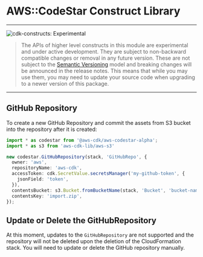 # AWS::CodeStar Construct Library
<!--BEGIN STABILITY BANNER-->

---

![cdk-constructs: Experimental](https://img.shields.io/badge/cdk--constructs-experimental-important.svg?style=for-the-badge)

> The APIs of higher level constructs in this module are experimental and under active development.
> They are subject to non-backward compatible changes or removal in any future version. These are
> not subject to the [Semantic Versioning](https://semver.org/) model and breaking changes will be
> announced in the release notes. This means that while you may use them, you may need to update
> your source code when upgrading to a newer version of this package.

---

<!--END STABILITY BANNER-->

## GitHub Repository

To create a new GitHub Repository and commit the assets from S3 bucket into the repository after it is created:

```ts
import * as codestar from '@aws-cdk/aws-codestar-alpha';
import * as s3 from 'aws-cdk-lib/aws-s3'

new codestar.GitHubRepository(stack, 'GitHubRepo', {
  owner: 'aws',
  repositoryName: 'aws-cdk',
  accessToken: cdk.SecretValue.secretsManager('my-github-token', {
    jsonField: 'token',
  }),
  contentsBucket: s3.Bucket.fromBucketName(stack, 'Bucket', 'bucket-name'),
  contentsKey: 'import.zip',
});
```

## Update or Delete the GitHubRepository

At this moment, updates to the `GitHubRepository` are not supported and the repository will not be deleted upon the deletion of the CloudFormation stack. You will need to update or delete the GitHub repository manually.

